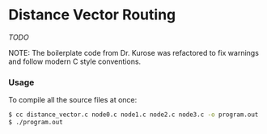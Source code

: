 # Distance Vector Routing

_*TODO*_

NOTE: The boilerplate code from Dr. Kurose was refactored to fix warnings and follow modern C style conventions.

### Usage

To compile all the source files at once:
```bash
$ cc distance_vector.c node0.c node1.c node2.c node3.c -o program.out
$ ./program.out
```